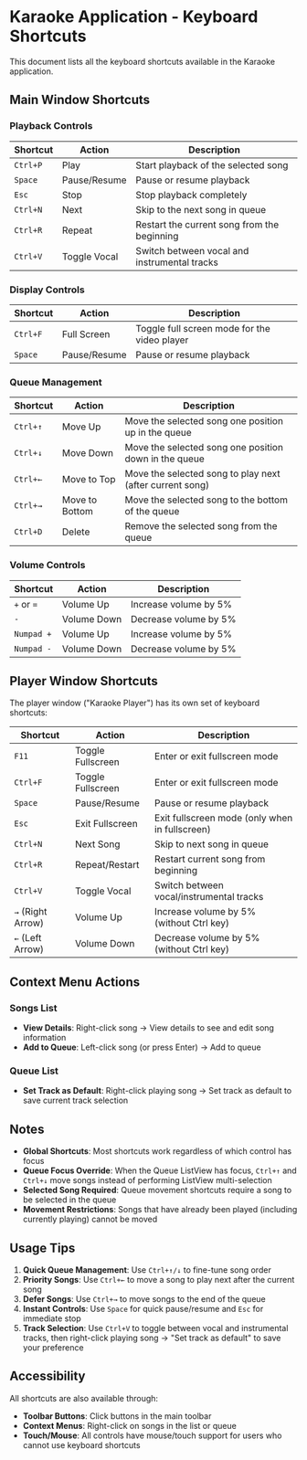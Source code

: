 # Karaoke Application - Keyboard Shortcuts

This document lists all the keyboard shortcuts available in the Karaoke application.

## Main Window Shortcuts

### Playback Controls

| Shortcut | Action | Description |
|----------|--------|-------------|
| `Ctrl+P` | Play | Start playback of the selected song |
| `Space` | Pause/Resume | Pause or resume playback |
| `Esc` | Stop | Stop playback completely |
| `Ctrl+N` | Next | Skip to the next song in queue |
| `Ctrl+R` | Repeat | Restart the current song from the beginning |
| `Ctrl+V` | Toggle Vocal | Switch between vocal and instrumental tracks |

### Display Controls

| Shortcut | Action | Description |
|----------|--------|-------------|
| `Ctrl+F` | Full Screen | Toggle full screen mode for the video player |
| `Space` | Pause/Resume | Pause or resume playback |

### Queue Management

| Shortcut | Action | Description |
|----------|--------|-------------|
| `Ctrl+↑` | Move Up | Move the selected song one position up in the queue |
| `Ctrl+↓` | Move Down | Move the selected song one position down in the queue |
| `Ctrl+←` | Move to Top | Move the selected song to play next (after current song) |
| `Ctrl+→` | Move to Bottom | Move the selected song to the bottom of the queue |
| `Ctrl+D` | Delete | Remove the selected song from the queue |

### Volume Controls

| Shortcut | Action | Description |
|----------|--------|-------------|
| `+` or `=` | Volume Up | Increase volume by 5% |
| `-` | Volume Down | Decrease volume by 5% |
| `Numpad +` | Volume Up | Increase volume by 5% |
| `Numpad -` | Volume Down | Decrease volume by 5% |

## Player Window Shortcuts

The player window ("Karaoke Player") has its own set of keyboard shortcuts:

| Shortcut | Action | Description |
|----------|--------|-------------|
| `F11` | Toggle Fullscreen | Enter or exit fullscreen mode |
| `Ctrl+F` | Toggle Fullscreen | Enter or exit fullscreen mode |
| `Space` | Pause/Resume | Pause or resume playback |
| `Esc` | Exit Fullscreen | Exit fullscreen mode (only when in fullscreen) |
| `Ctrl+N` | Next Song | Skip to next song in queue |
| `Ctrl+R` | Repeat/Restart | Restart current song from beginning |
| `Ctrl+V` | Toggle Vocal | Switch between vocal/instrumental tracks |
| `→` (Right Arrow) | Volume Up | Increase volume by 5% (without Ctrl key) |
| `←` (Left Arrow) | Volume Down | Decrease volume by 5% (without Ctrl key) |

## Context Menu Actions

### Songs List

- **View Details**: Right-click song → View details to see and edit song information
- **Add to Queue**: Left-click song (or press Enter) → Add to queue

### Queue List

- **Set Track as Default**: Right-click playing song → Set track as default to save current track selection

## Notes

- **Global Shortcuts**: Most shortcuts work regardless of which control has focus
- **Queue Focus Override**: When the Queue ListView has focus, `Ctrl+↑` and `Ctrl+↓` move songs instead of performing ListView multi-selection
- **Selected Song Required**: Queue movement shortcuts require a song to be selected in the queue
- **Movement Restrictions**: Songs that have already been played (including currently playing) cannot be moved

## Usage Tips

1. **Quick Queue Management**: Use `Ctrl+↑/↓` to fine-tune song order
2. **Priority Songs**: Use `Ctrl+←` to move a song to play next after the current song
3. **Defer Songs**: Use `Ctrl+→` to move songs to the end of the queue
4. **Instant Controls**: Use `Space` for quick pause/resume and `Esc` for immediate stop
7. **Track Selection**: Use `Ctrl+V` to toggle between vocal and instrumental tracks, then right-click playing song → "Set track as default" to save your preference

## Accessibility

All shortcuts are also available through:
- **Toolbar Buttons**: Click buttons in the main toolbar
- **Context Menus**: Right-click on songs in the list or queue
- **Touch/Mouse**: All controls have mouse/touch support for users who cannot use keyboard shortcuts
